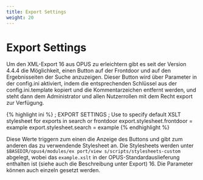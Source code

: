 ```yaml
---
title: Export Settings
weight: 20
---
```


# Export Settings

Um den XML-Export 16 aus OPUS zu erleichtern gibt es seit der Version 4.4.4 die Möglichkeit, einen Button auf der
Frontdoor und auf den Ergebnisseiten der Suche anzuzeigen. Dieser Button wird über Parameter in der config.ini 
aktiviert, indem die entsprechenden Schlüssel aus der config.ini.template kopiert und die Kommentarzeichen entfernt
werden, und steht dann dem Administrator und allen Nutzerrollen mit dem Recht export zur Verfügung.

{% highlight ini %}
; EXPORT SETTINGS
; Use to specify default XSLT stylesheet for exports in search or frontdoor
export.stylesheet.frontdoor = example
export.stylesheet.search = example
{% endhighlight %}

Diese Werte triggern zum einen die Anzeige des Buttons und gibt zum anderen das zu verwendende Stylesheet an. Die 
Stylesheets werden unter ```$BASEDIR/opus4/modules/ex port/view s/scripts/stylesheets-custom``` abgelegt, wobei das 
```example.xslt``` in der OPUS-Standardauslieferung enthalten ist (siehe auch die Beschreibung unter Export) 16. 
Die Parameter können auch einzeln gesetzt werden.
